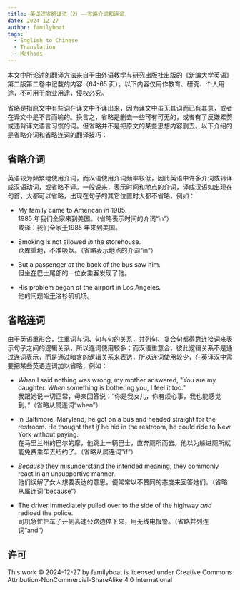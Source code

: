 ```yaml
---
title: 英译汉省略译法（2）——省略介词和连词
date: 2024-12-27
author: familyboat
tags:
  - English to Chinese
  - Translation
  - Methods
---
```


本文中所论述的翻译方法来自于由外语教学与研究出版社出版的《新编大学英语》第二版第二卷中记载的内容（64-65 页）。以下内容仅用作教育、研究、个人用途，不可用于商业用途，侵权必究。

省略是指原文中有些词在译文中不译出来，因为译文中虽无其词而已有其意，或者在译文中是不言而喻的。换言之，省略是删去一些可有可无的，或者有了反嫌累赘或违背译文语言习惯的词。但省略并不是把原文的某些思想内容删去。以下介绍的是省略介词和省略连词的翻译技巧：

<!-- more -->

## 省略介词

英语较为频繁地使用介词，而汉语使用介词频率较低，因此英语中许多介词或转译成汉语动词，或省略不译。一般说来，表示时间和地点的介词，译成汉语如出现在句首，大都可以省略，出现在句子的其它位置时大都不省略，例如：

- My family came to American _in_ 1985.
  <br />
  1985 年我们全家来到美国。（省略表示时间的介词“in”）
  <br />
  或译：我们全家<u>于</u>1985 年来到美国。

- Smoking is not allowed _in_ the storehouse.
  <br />
  仓库重地，不准吸烟。（省略表示地点的介词“in”）

- But a passenger _at_ the back of the bus saw him.
  <br />
  但坐<u>在</u>巴士尾部的一位女乘客发现了他。

- His problem began _at_ the airport in Los Angeles.
  <br />
  他的问题始<u>于</u>洛杉矶机场。

## 省略连词

由于英语重形合，注重词与词、句与句的关系，并列句、复合句都得靠连接词来表示句子之间的逻辑关系，所以连词使用较多；而汉语重意合，彼此逻辑关系不是通过连词表示，而是通过暗含的逻辑关系来表达，所以连词使用较少，在英译汉中需要把某些英语连词加以省略，例如：

- _When_ I said nothing was wrong, my mother answered, "You are my daughter. _When_ something is bothering you, I feel it too."
  <br />
  我跟她说一切正常，母亲回答说：“你是我女儿，你有烦心事，我也能感觉到。”（省略从属连词“when”）

- In Baltimore, Maryland, he got on a bus and headed straight for the restroom. He thought that _if_ he hid in the restroom, he could ride to New York without paying.
  <br />
  在马里兰州的巴尔的摩，他跳上一辆巴士，直奔厕所而去。他以为躲进厕所就能免费乘车去纽约了。（省略从属连词”if“）

- _Because_ they misunderstand the intended meaning, they commonly react in an unsupportive manner.
  <br />
  他们误解了女人想要表达的意思，便常常以不赞同的态度来回答她们。（省略从属连词”because“）

- The driver immediately pulled over to the side of the highway _and_ radioed the police.
  <br />
  司机急忙把车子开到高速公路边停下来，用无线电报警。（省略并列连词”and“）

## 许可

This work © 2024-12-27 by familyboat is licensed under Creative Commons Attribution-NonCommercial-ShareAlike 4.0 International
